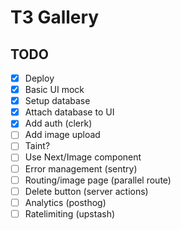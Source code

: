 # T3 Gallery

## TODO

- [x] Deploy
- [x] Basic UI mock
- [x] Setup database
- [x] Attach database to UI
- [x] Add auth (clerk)
- [ ] Add image upload
- [ ] Taint?
- [ ] Use Next/Image component
- [ ] Error management (sentry)
- [ ] Routing/image page (parallel route)
- [ ] Delete button (server actions)
- [ ] Analytics (posthog)
- [ ] Ratelimiting (upstash)
